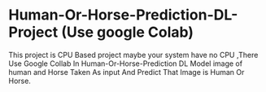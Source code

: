 # Human-Or-Horse-Prediction-DL-Project (Use google Colab)
This project is CPU Based project maybe your system have no CPU ,There Use Google Collab
In Human-Or-Horse-Prediction DL Model image of human and Horse Taken As input And Predict That Image is Human Or Horse. 
